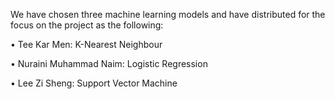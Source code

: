 We have chosen three machine learning models and have distributed for the focus on the project as the following: 

•	Tee Kar Men: K-Nearest Neighbour

•	Nuraini Muhammad Naim: Logistic Regression

•	Lee Zi Sheng: Support Vector Machine
